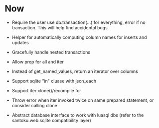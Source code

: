 # Now

- Require the user use db.transaction(...) for everything, error if no
  transaction. This will help find accidental bugs.

- Helper for automatically computing column names for inserts and updates
- Gracefully handle nested transactions

- Allow prop for all and iter
- Instead of get_named_values, return an iterator over columns

- Support sqlite "in" cluase with json_each
- Support iter:clone()/recompile for

- Throw error when iter invoked twice on same prepared statement, or consider
  calling clone

- Abstract database interface to work with luasql dbs (refer to the
  santoku.web.sqlite compatibility layer)
